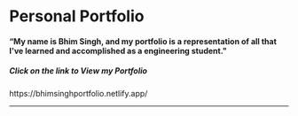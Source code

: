 # **Personal Portfolio**
<h4>“My name is Bhim Singh, and my portfolio is a representation of all that I've learned and accomplished as a engineering student."</h4>
<h5>Click on the link to View my Portfolio</h5>
https://bhimsinghportfolio.netlify.app/
<hr>

